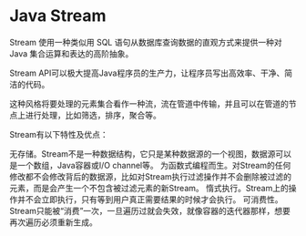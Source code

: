 # Java Stream

Stream 使用一种类似用 SQL 语句从数据库查询数据的直观方式来提供一种对 Java 集合运算和表达的高阶抽象。

Stream API可以极大提高Java程序员的生产力，让程序员写出高效率、干净、简洁的代码。

这种风格将要处理的元素集合看作一种流，流在管道中传输，并且可以在管道的节点上进行处理，比如筛选，排序，聚合等。

Stream有以下特性及优点：

无存储。Stream不是一种数据结构，它只是某种数据源的一个视图，数据源可以是一个数组，Java容器或I/O channel等。
为函数式编程而生。对Stream的任何修改都不会修改背后的数据源，比如对Stream执行过滤操作并不会删除被过滤的元素，而是会产生一个不包含被过滤元素的新Stream。
惰式执行。Stream上的操作并不会立即执行，只有等到用户真正需要结果的时候才会执行。
可消费性。Stream只能被“消费”一次，一旦遍历过就会失效，就像容器的迭代器那样，想要再次遍历必须重新生成。